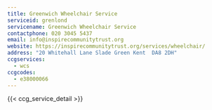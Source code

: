 ```yaml
---
title: Greenwich Wheelchair Service
serviceid: grenlond
servicename: Greenwich Wheelchair Service
contactphone: 020 3045 5437
email: info@inspirecommunitytrust.org
website: https://inspirecommunitytrust.org/services/wheelchair/
address: "20 Whitehall Lane Slade Green Kent  DA8 2DH"
ccgservices:
  - wcs
ccgcodes:
  - e38000066
---
```


{{< ccg_service_detail >}}
